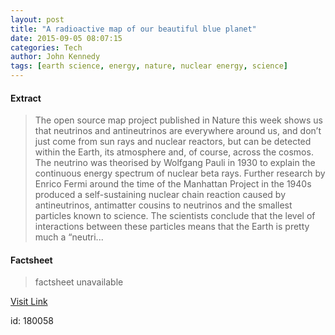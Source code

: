```yaml
---
layout: post
title: "A radioactive map of our beautiful blue planet"
date: 2015-09-05 08:07:15
categories: Tech
author: John Kennedy
tags: [earth science, energy, nature, nuclear energy, science]
---
```



#### Extract
>The open source map project published in Nature this week shows us that neutrinos and antineutrinos are everywhere around us, and don’t just come from sun rays and nuclear reactors, but can be detected within the Earth, its atmosphere and, of course, across the cosmos. The neutrino was theorised by Wolfgang Pauli in 1930 to explain the continuous energy spectrum of nuclear beta rays. Further research by Enrico Fermi around the time of the Manhattan Project in the 1940s produced a self-sustaining nuclear chain reaction caused by antineutrinos, antimatter cousins to neutrinos and the smallest particles known to science. The scientists conclude that the level of interactions between these particles means that the Earth is pretty much a “neutri...

#### Factsheet
>factsheet unavailable

[Visit Link](https://www.siliconrepublic.com/earth-science/2015/09/05/a-radioactive-map-of-our-beautiful-blue-planet)

id:  180058


